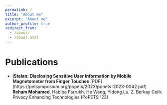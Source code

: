 ```yaml
---
permalink: /
title: "About me"
excerpt: "About me"
author_profile: true
redirect_from: 
  - /about/
  - /about.html
---
```


Publications
============

<ul>
	<li><b>iStelan: Disclosing Sensitive User Information by Mobile Magnetometer from Finger Touches</b> [PDF](https://petsymposium.org/popets/2023/popets-2023-0042.pdf)
			<br/>
		<b>Reham Mohamed</b>, Habiba Farrukh, He Wang, Yidong Lu, Z. Berkay Celik
			<br/>
			Privacy Enhancing Technologies (PoPETS '23)
			<br/>
	</li>
</ul>
